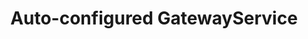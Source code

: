 ---
title: Auto-configured GatewayService
deprecated: false
hidden: true
metadata:
  robots: index
---